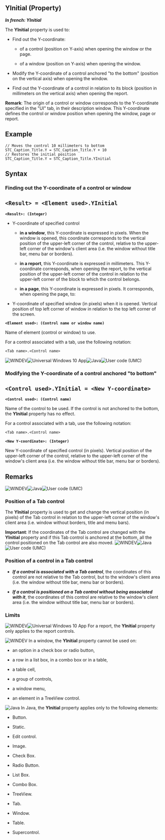 


## YInitial (Property)

***In french: YInitial***
	



<a name="XUse"></a>
<a name="Use"></a>
<a name="description"></a>
The **YInitial** property is used to:

- Find out the Y-coordinate: 

	- of a control (position on Y-axis) when opening the window or the page.

	- of a window (position on Y-axis) when opening the window.




- Modify the Y-coordinate of a control anchored "to the bottom" (position on the vertical axis) when opening the window.

- Find out the Y-coordinate of a control in relation to its block (position in millimeters on the vertical axis) when opening the report.




**Remark**: The origin of a control or window corresponds to the Y-coordinate specified in the "UI" tab, in their description window.
This Y-coordinate defines the control or window position when opening the window, page or report.


<a name="Example1"></a>
<a name="sample_code"></a>

## Example


```wl
// Moves the control 10 millimeters to bottom
STC_Caption_Title.Y = STC_Caption_Title.Y + 10
// Restores the initial position
STC_Caption_Title.Y = STC_Caption_Title.YInitial
```

<a name="XSYNTAX"></a>
<a name="SYNTAX1"></a>

## Syntax

### Finding out the Y-coordinate of a control or window

`<Result> = <Element used>.YInitial`
---

**`<Result>: (Integer)`**



- Y-coordinate of specified control 

	- **in a window**, this Y-coordinate is expressed in pixels. When the window is opened, this coordinate corresponds to the vertical position of the upper-left corner of the control, relative to the upper-left corner of the window's client area (i.e. the window without title bar, menu bar or borders).

	- **in a report**, this Y-coordinate is expressed in millimeters. This Y-coordinate corresponds, when opening the report, to the vertical position of the upper-left corner of the control in relation to the upper-left corner of the block to which the control belongs.

	- **in a page**, this Y-coordinate is expressed in pixels. It corresponds, when opening the page, to:  




- Y-coordinate of specified window (in pixels) when it is opened. Vertical position of top left corner of window in relation to the top left corner of the screen.




**`<Element used>: (Control name or window name)`**

Name of element (control or window) to use. 

For a control associated with a tab, use the following notation: 

```txt
<Tab name>.<Control name>
```



<a name="SYNTAX2"></a>
![WINDEV](https://doc.pcsoft.fr/ext/images/us/WD.png)![Universal Windows 10 App](https://doc.pcsoft.fr/ext/images/us/UNIVERSALAPP.png)![Java](https://doc.pcsoft.fr/ext/images/us/JAVA.png)![User code (UMC)](https://doc.pcsoft.fr/ext/images/us/MCU.png) 
### Modifying the Y-coordinate of a control anchored "to bottom"

`<Control used>.YInitial = <New Y-coordinate>`
---

**`<Control used>: (Control name)`**

Name of the control to be used. If the control is not anchored to the bottom, the **YInitial** property has no effect. 

For a control associated with a tab, use the following notation: 

```txt
<Tab name>.<Control name>
```


**`<New Y-coordinate>: (Integer)`**

New Y-coordinate of specified control (in pixels). 
Vertical position of the upper-left corner of the control, relative to the upper-left corner of the window's client area (i.e. the window without title bar, menu bar or borders).  



<a name="NOTE0"></a>
<a name="NOTE0_1"></a>

## Remarks
![WINDEV](https://doc.pcsoft.fr/ext/images/us/WD.png)![Java](https://doc.pcsoft.fr/ext/images/us/JAVA.png)![User code (UMC)](https://doc.pcsoft.fr/ext/images/us/MCU.png) 

### Position of a Tab control
<a name="position_tab_control_ELTPARAGRAPHE000133"></a>

The **YInitial** property is used to get and change the vertical position (in pixels) of the Tab control in relation to the upper-left corner of the window's client area (i.e. window without borders, title and menu bars).

**Important**: If the coordinates of the Tab control are changed with the **YInitial** property and if this Tab control is anchored at the bottom, all the control positioned on the Tab control are also moved.
<a name="NOTE0_2"></a>
![WINDEV](https://doc.pcsoft.fr/ext/images/us/WD.png)![Java](https://doc.pcsoft.fr/ext/images/us/JAVA.png)![User code (UMC)](https://doc.pcsoft.fr/ext/images/us/MCU.png) 

### Position of a control in a Tab control
<a name="position_control_tab_control_ELTPARAGRAPHE000148"></a>

- ***If a control is associated with a Tab control***, the coordinates of this control are not relative to the Tab control, but to the window's client area (i.e. the window without title bar, menu bar or borders).

- ***If a control is positioned on a Tab control without being associated with it***, the coordinates of this control are relative to the window's client area (i.e. the window without title bar, menu bar or borders).



<a name="NOTE0_3"></a>


### Limits
<a name="limits_ELTPARAGRAPHE000156"></a>

![WINDEV](https://doc.pcsoft.fr/ext/images/us/WD.png)![Universal Windows 10 App](https://doc.pcsoft.fr/ext/images/us/UNIVERSALAPP.png) For a report, the **YInitial** property only applies to the report controls.

![WINDEV](https://doc.pcsoft.fr/ext/images/us/WD.png) In a window, the **YInitial** property cannot be used on:

- an option in a check box or radio button,

- a row in a list box, in a combo box or in a table,

- a table cell,

- a group of controls,

- a window menu,

- an element in a TreeView control.




![Java](https://doc.pcsoft.fr/ext/images/us/JAVA.png) In Java, the **YInitial** property applies only to the following elements:

- Button.

- Static.

- Edit control.

- Image.

- Check Box.

- Radio Button.

- List Box.

- Combo Box.

- TreeView.

- Tab.

- Window.

- Table.

- Supercontrol.







